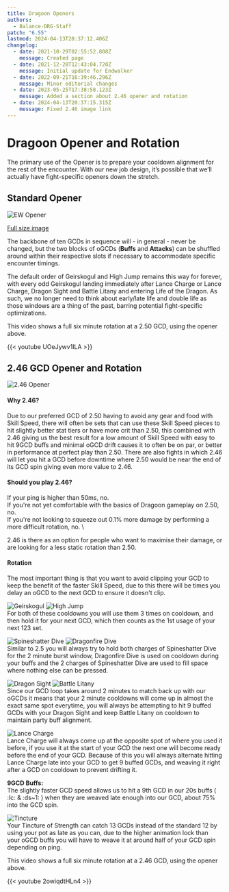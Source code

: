 ```yaml
---
title: Dragoon Openers
authors:
  - Balance-DRG-Staff
patch: "6.55"
lastmod: 2024-04-13T20:37:12.406Z
changelog:
  - date: 2021-10-29T02:55:52.808Z
    message: Created page
  - date: 2021-12-28T12:43:04.720Z
    message: Initial update for Endwalker
  - date: 2022-09-21T16:39:46.296Z
    message: Minor editorial changes
  - date: 2023-05-25T17:38:58.123Z
    message: Added a section about 2.46 opener and rotation
  - date: 2024-04-13T20:37:15.315Z
    message: Fixed 2.46 image link
---
```

# Dragoon Opener and Rotation

The primary use of the Opener is to prepare your cooldown alignment for the rest of the encounter. With our new job design, it’s possible that we’ll actually have fight-specific openers down the stretch.

## Standard Opener

![EW Opener](/img/jobs/drg/drg_ew_opener.png "EW Opener")

[Full size image](https://github.com/The-Balance-FFXIV/balance-static/blob/main/static/img/jobs/drg/drg_ew_opener.png?raw=true)

The backbone of ten GCDs in sequence will - in general - never be changed, but the two blocks of oGCDs (**Buffs** and **Attacks**) can be shuffled around within their respective slots if necessary to accommodate specific encounter timings.

The default order of Geirskogul and High Jump remains this way for forever, with every odd Geirskogul landing immediately after Lance Charge or Lance Charge, Dragon Sight and Battle Litany and entering Life of the Dragon. As such, we no longer need to think about early/late life and double life as those windows are a thing of the past, barring potential fight-specific optimizations.

This video shows a full six minute rotation at a 2.50 GCD, using the opener above.

{{< youtube UOeJywv1ILA >}}

## 2.46 GCD Opener and Rotation
![2.46 Opener](https://i.imgur.com/91zUUtA.png)

#### Why 2.46?
Due to our preferred GCD of 2.50 having to avoid any gear and food with Skill Speed, there will often be sets that can use these Skill Speed pieces to hit slightly better stat tiers or have more crit than 2.50, this combined with 2.46 giving us the best result for a low amount of Skill Speed with easy to hit 9GCD buffs and minimal oGCD drift causes it to often be on par, or better in performance at perfect play than 2.50.
There are also fights in which 2.46 will let you hit a GCD before downtime where 2.50 would be near the end of its GCD spin giving even more value to 2.46.

#### Should you play 2.46?
If your ping is higher than 50ms, no. \
If you're not yet comfortable with the basics of Dragoon gameplay on 2.50, no. \
If you're not looking to squeeze out 0.1% more damage by performing a more difficult rotation, no. \

2.46 is there as an option for people who want to maximise their damage, or are looking for a less static rotation than 2.50.

#### Rotation
The most important thing is that you want to avoid clipping your GCD to keep the benefit of the faster Skill Speed, due to this there will be times you delay an oGCD to the next GCD to ensure it doesn't clip.

![Geirskogul](https://xivapi.com/i/002000/002583.png)
![High Jump](https://xivapi.com/i/002000/002591.png) \
For both of these cooldowns you will use them 3 times on cooldown, and then hold it for your next GCD, which then counts as the 1st usage of your next 123 set.

![Spineshatter Dive](https://xivapi.com/i/002000/002580.png)
![Dragonfire Dive](https://xivapi.com/i/002000/002578.png) \
Similar to 2.5 you will always try to hold both charges of Spineshatter Dive for the 2 minute burst window, Dragonfire Dive is used on cooldown during your buffs and the 2 charges of Spineshatter Dive are used to fill space where nothing else can be pressed.

![Dragon Sight](https://xivapi.com/i/002000/002587.png)
![Battle Litany](https://xivapi.com/i/002000/002585.png) \
Since our GCD loop takes around 2 minutes to match back up with our oGCDs it means that your 2 minute cooldowns will come up in almost the exact same spot everytime, you will always be attempting to hit 9 buffed GCDs with your Dragon Sight and keep Battle Litany on cooldown to maintain party buff alignment.

![Lance Charge](https://xivapi.com/i/000000/000309.png) \
Lance Charge will always come up at the opposite spot of where you used it before, if you use it at the start of your GCD the next one will become ready before the end of your GCD. Because of this you will always alternate hitting Lance Charge late into your GCD to get 9 buffed GCDs, and weaving it right after a GCD on cooldown to prevent drifting it.

**__9GCD Buffs:__** \
The slightly faster GCD speed allows us to hit a 9th GCD in our 20s buffs ( :lc: & :ds~1: ) when they are weaved late enough into our GCD, about 75% into the GCD spin.

![Tincture](https://xivapi.com/i/020000/020710.png) \
Your Tincture of Strength can catch 13 GCDs instead of the standard 12 by using your pot as late as you can, due to the higher animation lock than your oGCD buffs you will have to weave it at around half of your GCD spin depending on ping.

This video shows a full six minute rotation at a 2.46 GCD, using the opener above.

{{< youtube 2owiqdtHLn4 >}}